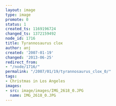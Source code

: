 ```yaml
---
layout: image
type: image
promote: 0
status: 1
created_ts: 1169196724
changed_ts: 1372159492
node_id: 1716
title: Tyrannosaurus clox
author: anj
created: '2007-01-19'
changed: '2013-06-25'
redirect_from:
- "/node/1716/"
permalink: "/2007/01/19/tyrannosaurus_clox_0/"
tags:
- Christmas in Los Angeles
images:
- src: image/images/IMG_2618_0.JPG
  name: IMG_2618_0.JPG
---
```


